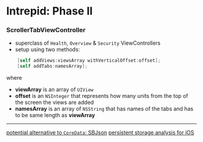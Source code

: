 # Intrepid: Phase II

### ScrollerTabViewController
- superclass of `Health`, `Overview` & `Security` ViewControllers
- setup using two methods:
```objective-c
    [self addViews:viewsArray withVerticalOffset:offset];
    [self addTabs:namesArray];
```
where 
- **viewArray** is an array of `UIView`
- **offset** is an `NSInteger` that represents how many units from the top of the screen the views are added
- **namesArray** is an array of `NSString` that has names of the tabs and has to be same length as **viewArray**

___

[potential alternative to `CoreData`: SBJson](http://stackoverflow.com/a/5238998)
[persistent storage analysis for iOS](http://stackoverflow.com/a/5249674)
